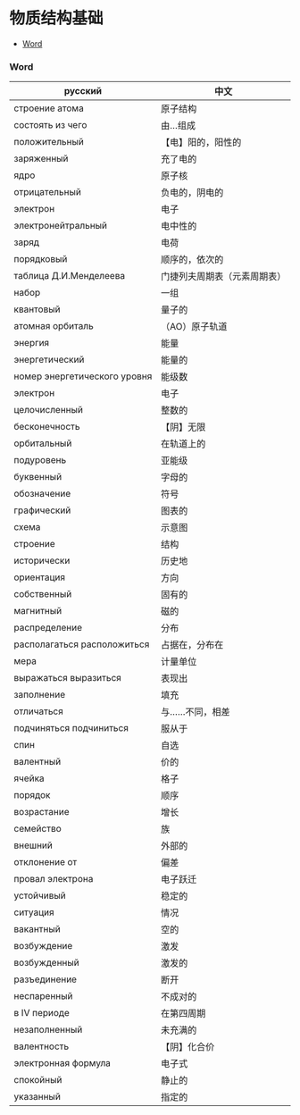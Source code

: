 # 物质结构基础

- [Word](#word)

### Word

| русский                 | 中文              |
|-------------------------|-------------------|
| строение атома               | 原子结构           |
| состоять из чего             | 由…组成           |
| положительный                | 【电】阳的，阳性的      |
| заряженный                   | 充了电的           |
| ядро                         | 原子核            |
| отрицательный                | 负电的，阴电的        |
| электрон                     | 电子             |
| электронейтральный           | 电中性的           |
| заряд                        | 电荷             |
| порядковый                   | 顺序的，依次的        |
| таблица Д.И.Менделеева       | 门捷列夫周期表（元素周期表） |
| набор                        | 一组             |
| квантовый                    | 量子的            |
| атомная орбиталь             | （АО）原子轨道       |
| энергия                      | 能量             |
| энергетический               | 能量的            |
| номер энергетического уровня | 能级数            |
| электрон                     | 电子             |
| целочисленный                | 整数的            |
| бесконечность                | 【阴】无限          |
| орбитальный                  | 在轨道上的          |
| подуровень                   | 亚能级            |
| буквенный                    | 字母的            |
| обозначение                  | 符号             |
| графический                  | 图表的            |
| схема                        | 示意图            |
| строение                     | 结构             |
| исторически                  | 历史地            |
| ориентация                   | 方向             |
| собственный                  | 固有的            |
| магнитный                    | 磁的             |
| распределение                | 分布             |
| располагаться расположиться  | 占据在，分布在        |
| мера                         | 计量单位           |
| выражаться выразиться        | 表现出            |
| заполнение                   | 填充             |
| отличаться                   | 与……不同，相差       |
| подчиняться подчиниться      | 服从于            |
| спин                         | 自选             |
| валентный                    | 价的             |
| ячейка                       | 格子             |
| порядок                      | 顺序             |
| возрастание                  | 增长             |
| семейство                    | 族              |
| внешний                      | 外部的            |
| отклонение от                | 偏差             |
| провал электрона             | 电子跃迁           |
| устойчивый                   | 稳定的            |
| ситуация                     | 情况             |
| вакантный                    | 空的             |
| возбуждение                  | 激发             |
| возбужденный                 | 激发的            |
| разъединение                 | 断开             |
| неспаренный                  | 不成对的           |
| в IV периоде                 | 在第四周期          |
| незаполненный                | 未充满的           |
| валентность                  | 【阴】化合价         |
| электронная формула          | 电子式            |
| спокойный                    | 静止的            |
| указанный                    | 指定的            |